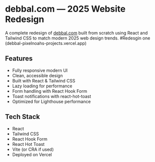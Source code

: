 # debbal.com — 2025 Website Redesign

A complete redesign of [debbal.com](https://debbal.com) built from scratch using React and Tailwind CSS to match modern 2025 web design trends.
#Redesgin one (debbal-pixelnoahs-projects.vercel.app)

## Features

- Fully responsive modern UI
- Clean, accessible design
- Built with React & Tailwind CSS
- Lazy loading for performance
- Form handling with React Hook Form
- Toast notifications with react-hot-toast
- Optimized for Lighthouse performance

## Tech Stack

- React
- Tailwind CSS
- React Hook Form
- React Hot Toast
- Vite (or CRA if used)
- Deployed on Vercel
